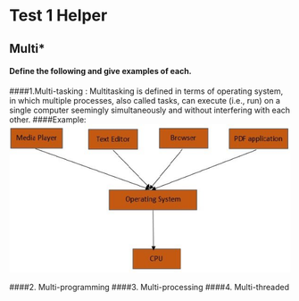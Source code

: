 # Test 1 Helper
## Multi\*
#### **Define the following and give examples of each.**

####1.Multi-tasking :
  Multitasking  is defined in terms of operating system, in which multiple processes, also called tasks, can execute (i.e., run) on a single computer seemingly simultaneously and without interfering with each other.
####Example:
  ![image of multasking](https://github.com/ashoknaidug/4103-102-OpSys-Gedela/blob/master/multitask.png)
 
####2. Multi-programming
####3. Multi-processing
####4. Multi-threaded
